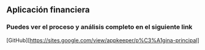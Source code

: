 ## Aplicación financiera
### Puedes ver el proceso y análisis completo en el siguiente link

[GitHub][https://sites.google.com/view/appkeeper/p%C3%A1gina-principal]
